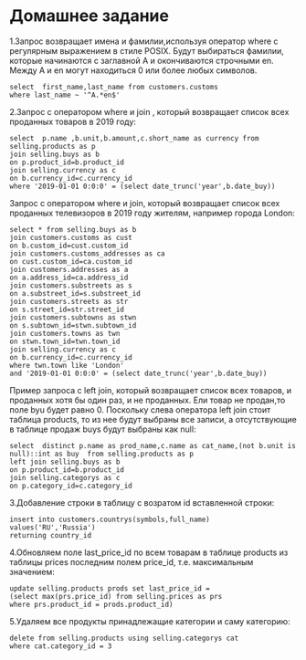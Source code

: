 # Домашнее задание


1.Запрос возвращает имена и фамилии,используя оператор where с регулярным выражением в стиле POSIX.
Будут выбираться фамилии, которые начинаются с заглавной A и окончиваются строчными en. Между A и en 
могут находиться 0 или более любых символов.
```
select  first_name,last_name from customers.customs
where last_name ~ '^A.*en$'
```

2.Запрос с оператором where и join , который возвращает список всех проданных товаров в 2019 году:

```
select  p.name ,b.unit,b.amount,c.short_name as currency from selling.products as p
join selling.buys as b
on p.product_id=b.product_id
join selling.currency as c
on b.currency_id=c.currency_id
where '2019-01-01 0:0:0' = (select date_trunc('year',b.date_buy))
```

  Запрос с оператором where и join, который возвращает список всех проданных телевизоров в  2019 году жителям,
например города London:

```
select * from selling.buys as b
join customers.customs as cust
on b.custom_id=cust.custom_id
join customers.customs_addresses as ca 
on cust.custom_id=ca.custom_id
join customers.addresses as a 
on a.address_id=ca.address_id
join customers.substreets as s
on a.substreet_id=s.substreet_id
join customers.streets as str
on s.street_id=str.street_id
join customers.subtowns as stwn
on s.subtown_id=stwn.subtown_id
join customers.towns as twn
on stwn.town_id=twn.town_id
join selling.currency as c
on b.currency_id=c.currency_id
where twn.town like 'London'
and '2019-01-01 0:0:0' = (select date_trunc('year',b.date_buy))
```

 Пример запроса с left join, который возвращает список  всех товаров, и проданных хотя бы один раз, и не проданных.
Ели товар не продан,то поле byu будет равно 0.
Поскольку слева оператора left join стоит таблица products, то из нее будут выбраны все записи,
а отсутствующие в таблице продаж buys будут выбраны как null: 

```
select  distinct p.name as prod_name,c.name as cat_name,(not b.unit is null)::int as buy  from selling.products as p
left join selling.buys as b
on p.product_id=b.product_id
join selling.categorys as c
on p.category_id=c.category_id
```

3.Добавление строки в таблицу c возратом id вставленной строки:

```
insert into customers.countrys(symbols,full_name) values('RU','Russia')
returning country_id
```

4.Обновляем поле last_price_id по всем товарам в таблице products из таблицы prices последним полем price_id,
т.е. максимальным значением:

```
update selling.products prods set last_price_id = 
(select max(prs.price_id) from selling.prices as prs
where prs.product_id = prods.product_id)
```

5.Удаляем все продукты принадлежащие категории и саму категорию:

```
delete from selling.products using selling.categorys cat
where cat.category_id = 3
```




